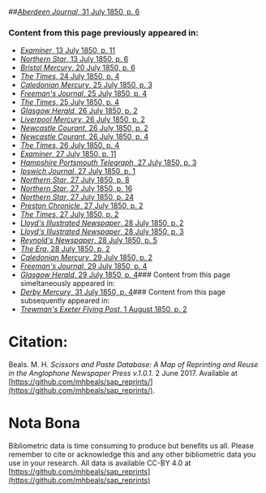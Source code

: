 ##[*Aberdeen Journal*, 31 July 1850, p. 6](https://mhbeals.github.io/sap_html/Aberdeen-Journal/Aberdeen-Journal-31-July-1850-p-6)

### Content from this page previously appeared in:
+ [*Examiner*, 13 July 1850, p. 11](https://mhbeals.github.io/sap_html/Examiner/Examiner-13-July-1850-p-11)
+ [*Northern Star*, 13 July 1850, p. 6](https://mhbeals.github.io/sap_html/Northern-Star/Northern-Star-13-July-1850-p-6)
+ [*Bristol Mercury*, 20 July 1850, p. 6](https://mhbeals.github.io/sap_html/Bristol-Mercury/Bristol-Mercury-20-July-1850-p-6)
+ [*The Times*, 24 July 1850, p. 4](https://mhbeals.github.io/sap_html/The-Times/The-Times-24-July-1850-p-4)
+ [*Caledonian Mercury*, 25 July 1850, p. 3](https://mhbeals.github.io/sap_html/Caledonian-Mercury/Caledonian-Mercury-25-July-1850-p-3)
+ [*Freeman's Journal*, 25 July 1850, p. 4](https://mhbeals.github.io/sap_html/Freeman's-Journal/Freeman's-Journal-25-July-1850-p-4)
+ [*The Times*, 25 July 1850, p. 4](https://mhbeals.github.io/sap_html/The-Times/The-Times-25-July-1850-p-4)
+ [*Glasgow Herald*, 26 July 1850, p. 2](https://mhbeals.github.io/sap_html/Glasgow-Herald/Glasgow-Herald-26-July-1850-p-2)
+ [*Liverpool Mercury*, 26 July 1850, p. 2](https://mhbeals.github.io/sap_html/Liverpool-Mercury/Liverpool-Mercury-26-July-1850-p-2)
+ [*Newcastle Courant*, 26 July 1850, p. 2](https://mhbeals.github.io/sap_html/Newcastle-Courant/Newcastle-Courant-26-July-1850-p-2)
+ [*Newcastle Courant*, 26 July 1850, p. 4](https://mhbeals.github.io/sap_html/Newcastle-Courant/Newcastle-Courant-26-July-1850-p-4)
+ [*The Times*, 26 July 1850, p. 4](https://mhbeals.github.io/sap_html/The-Times/The-Times-26-July-1850-p-4)
+ [*Examiner*, 27 July 1850, p. 11](https://mhbeals.github.io/sap_html/Examiner/Examiner-27-July-1850-p-11)
+ [*Hampshire Portsmouth Telegraph*, 27 July 1850, p. 3](https://mhbeals.github.io/sap_html/Hampshire-Portsmouth-Telegraph/Hampshire-Portsmouth-Telegraph-27-July-1850-p-3)
+ [*Ipswich Journal*, 27 July 1850, p. 1](https://mhbeals.github.io/sap_html/Ipswich-Journal/Ipswich-Journal-27-July-1850-p-1)
+ [*Northern Star*, 27 July 1850, p. 8](https://mhbeals.github.io/sap_html/Northern-Star/Northern-Star-27-July-1850-p-8)
+ [*Northern Star*, 27 July 1850, p. 16](https://mhbeals.github.io/sap_html/Northern-Star/Northern-Star-27-July-1850-p-16)
+ [*Northern Star*, 27 July 1850, p. 24](https://mhbeals.github.io/sap_html/Northern-Star/Northern-Star-27-July-1850-p-24)
+ [*Preston Chronicle*, 27 July 1850, p. 2](https://mhbeals.github.io/sap_html/Preston-Chronicle/Preston-Chronicle-27-July-1850-p-2)
+ [*The Times*, 27 July 1850, p. 2](https://mhbeals.github.io/sap_html/The-Times/The-Times-27-July-1850-p-2)
+ [*Lloyd's Illustrated Newspaper*, 28 July 1850, p. 2](https://mhbeals.github.io/sap_html/Lloyd's-Illustrated-Newspaper/Lloyd's-Illustrated-Newspaper-28-July-1850-p-2)
+ [*Lloyd's Illustrated Newspaper*, 28 July 1850, p. 3](https://mhbeals.github.io/sap_html/Lloyd's-Illustrated-Newspaper/Lloyd's-Illustrated-Newspaper-28-July-1850-p-3)
+ [*Reynold's Newspaper*, 28 July 1850, p. 5](https://mhbeals.github.io/sap_html/Reynold's-Newspaper/Reynold's-Newspaper-28-July-1850-p-5)
+ [*The Era*, 28 July 1850, p. 2](https://mhbeals.github.io/sap_html/The-Era/The-Era-28-July-1850-p-2)
+ [*Caledonian Mercury*, 29 July 1850, p. 2](https://mhbeals.github.io/sap_html/Caledonian-Mercury/Caledonian-Mercury-29-July-1850-p-2)
+ [*Freeman's Journal*, 29 July 1850, p. 4](https://mhbeals.github.io/sap_html/Freeman's-Journal/Freeman's-Journal-29-July-1850-p-4)
+ [*Glasgow Herald*, 29 July 1850, p. 4](https://mhbeals.github.io/sap_html/Glasgow-Herald/Glasgow-Herald-29-July-1850-p-4)### Content from this page simeltaneously appeared in:
+ [*Derby Mercury*, 31 July 1850, p. 4](https://mhbeals.github.io/sap_html/Derby-Mercury/Derby-Mercury-31-July-1850-p-4)### Content from this page subsequently appeared in:
+ [*Trewman's Exeter Flying Post*, 1 August 1850, p. 2](https://mhbeals.github.io/sap_html/Trewman's-Exeter-Flying-Post/Trewman's-Exeter-Flying-Post-1-August-1850-p-2)
                    
# Citation: 

Beals. M. H. *Scissors and Paste Database: A Map of Reprinting and Reuse in the Anglophone Newspaper Press v.1.0.1.* 2 June 2017. Available at [https://github.com/mhbeals/sap_reprints/](https://github.com/mhbeals/sap_reprints/). 
                    
# Nota Bona

Bibliometric data is time consuming to produce but benefits us all. Please remember to cite or acknowledge this and any other bibliometric data you use in your research. All data is available CC-BY 4.0 at [https://github.com/mhbeals/sap_reprints](https://github.com/mhbeals/sap_reprints)